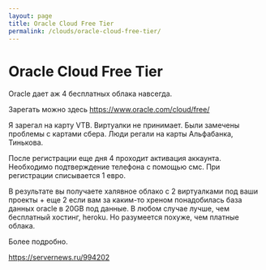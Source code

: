 ```yaml
---
layout: page
title: Oracle Cloud Free Tier
permalink: /clouds/oracle-cloud-free-tier/
---
```


# Oracle Cloud Free Tier

Oracle дает аж 4 бесплатных облака навсегда.

Зарегать можно здесь https://www.oracle.com/cloud/free/

Я зарегал на карту VTB. Виртуалки не принимает. Были замечены проблемы с картами сбера. Люди регали на карты Альфабанка, Тинькова.

После регистрации еще дня 4 проходит активация аккаунта. Необходимо подтверждение телефона с помощью смс. При регистрации списывается 1 евро.

В результате вы получаете халявное облако с 2 виртуалками под ваши проекты + еще 2 если вам за каким-то хреном понадобилась база данных oracle в 20GB под данные. В любом случае лучше, чем бесплатный хостинг, heroku. Но разумеется похуже, чем платные облака.

Более подробно.

https://servernews.ru/994202